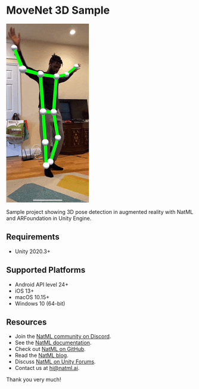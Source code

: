 # MoveNet 3D Sample

![demo](demo.gif)

Sample project showing 3D pose detection in augmented reality with NatML and ARFoundation in Unity Engine.

## Requirements
- Unity 2020.3+

## Supported Platforms
- Android API level 24+
- iOS 13+
- macOS 10.15+
- Windows 10 (64-bit)

## Resources
- Join the [NatML community on Discord](https://hub.natml.ai/community).
- See the [NatML documentation](https://docs.natml.ai/unity).
- Check out [NatML on GitHub](https://github.com/natmlx).
- Read the [NatML blog](https://blog.natml.ai/).
- Discuss [NatML on Unity Forums](https://forum.unity.com/threads/open-beta-natml-machine-learning-runtime.1109339/).
- Contact us at [hi@natml.ai](mailto:hi@natml.ai).

Thank you very much!